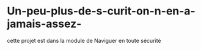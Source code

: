 # Un-peu-plus-de-s-curit-on-n-en-a-jamais-assez-
cette projet est dans la module de Naviguer en toute sécurité
